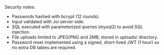 
Security notes:
- Passwords hashed with bcrypt (12 rounds).
- Input validated with Joi server-side.
- SQL executed with parameterized queries (mysql2) to avoid SQL injection.
- File uploads limited to JPEG/PNG and 2MB; stored in uploads/ directory.
- Password reset implemented using a signed, short-lived JWT (1 hour) so no extra DB tables are required.
